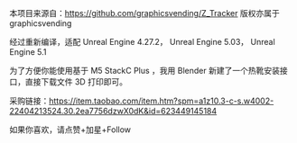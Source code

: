 本项目来源自：https://github.com/graphicsvending/Z_Tracker  版权亦属于 graphicsvending

经过重新编译，适配 Unreal Engine 4.27.2， Unreal Engine 5.03， Unreal Engine 5.1

为了方便你能使用基于 M5 StackC Plus ，我用 Blender 新建了一个热靴安装接口，直接下载文件 3D 打印即可。

采购链接：https://item.taobao.com/item.htm?spm=a1z10.3-c-s.w4002-22404213524.30.2ea7756dzwX0dK&id=623449145184



如果你喜欢，请点赞+加星+Follow
